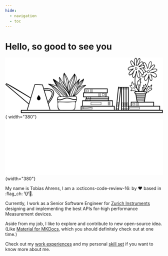 ```yaml
---
hide:
  - navigation
  - toc
---
```

# Hello, so good to see you

![Image title](assets/landing_light.svg#only-light){ width="380"}
![Image title](assets/landing_dark.svg#only-dark){width="380"}

My name is Tobias Ahrens, I am a :octicons-code-review-16: by :heart: based in :flag_ch: :cow::chocolate_bar:.

Currently, I work as a Senior Software Engineer for [Zurich Instruments](https://www.zhinst.com/ch/en) designing and implementing the best APIs for-high performance Measurement devices.

Aside from my job, I like to explore and contribute to new open-source idea.
(Like [Material for MKDocs](https://squidfunk.github.io/mkdocs-material/), which you should definitely check out at one time.)

Check out my [work experiences](experience.md) and my personal [skill set](skills.md) if you want to know more about me.